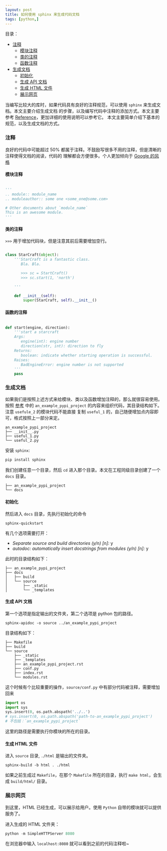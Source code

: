 ```yaml
---
layout: post
title: 如何使用 sphinx 来生成代码文档
tags: [python,]
---
```


目录：

- [注释](#comment)
  - [模块注释](#module-comment)
  - [类的注释](#class-comment)
  - [函数注释](#function-comment)
- [生成文档](#gen-doc)
  - [初始化](#gen-doc-ini)
  - [生成 API 文档](#gen-api-doc)
  - [生成 HTML 文件](#gen-html)
  - [展示网页](#serve-html)

当编写比较大的库时，如果代码具有良好的注释规范，可以使用 `sphinx` 来生成文档。本文主要介绍生成文档
的步骤，以及编写代码中注释的添加方式。本文主要参考 [Reference][1]，更加详细的使用说明可以参考它。
本文主要简单介绍下基本的规范，以及生成文档的方式。

<a name='comment'></a>

### 注释

良好的代码中可能超过 50% 都属于注释。不鼓励写很多不用的注释，但是清晰的注释使得文档的阅读，代码的
理解都会方便很多。个人更加倾向于 [Google 的风格][2]

<a name='module-comment'></a>

#### 模块注释

```python

'''
.. module:: module_name
.. moduleauthor:: some one <some_one@some.com>

# Other documents about `module_name`
This is an awesome module.
'''

```

<a name='class-comment'></a>

#### 类的注释

`>>>` 用于增加代码块，但是注意其前后需要增加空行。

```python

class StarCraft(object):
    '''StarCraft is a fantastic class.
       Bla. Bla.

       >>> sc = StartCraft()
       >>> sc.start(1, 'north')

    '''

    def __init__(self):
        super(StarCraft, self).__init__()

```

<a name='function-comment'></a>

#### 函数的注释

```python

def start(engine, direction):
    '''start a starcraft
    Args:
       engine(int): engine number
       direction(str, int): direction to fly
    Returns:
       boolean: indicate whether starting operation is successful.
    Raises:
       BadEngineError: engine number is not supported
    '''
    pass

```

<a name='gen-doc'></a>

### 生成文档

如果我们是按照上述方式来给模块、类以及函数增加注释的，那么就很容易使用。按照 [参考][1] 中的
`an_example_pypi_project` 的内容来组织代码，其目录结构如下。注意 `usefule_2` 的模块代码不能直接
复制 `useful_1` 的，自己随便增加点内容即可，格式按照上一部分来定。

```shell
an_example_pypi_project
├── __init__.py
├── useful_1.py
└── useful_2.py
```

安装 `sphinx`:

```python
pip install sphinx
```

我们创建任意一个目录，然后 `cd` 进入那个目录。本文在工程同级目录创建了一个 `docs` 目录。

```shell
├── an_example_pypi_project
└── docs
```

<a name='gen-doc-ini'></a>

#### 初始化

然后进入 `docs` 目录，先执行初始化的命令

```shell
sphinx-quickstart
```

有几个选项需要打开：

+ *Separate source and build directories (y/n) [n]:* y
+ *autodoc: automatically insert docstrings from modules (y/n) [n]:* y

此时的目录结构如下：

```shell
├── an_example_pypi_project
├── docs
│   ├── build
│   └── source
│       ├── _static
│       └── _templates
```

<a name='gen-api-doc'></a>

#### 生成 API 文档

第一个选项是指定输出的文件夹，第二个选项是 python 包的路径。

```shell
sphinx-apidoc -o source ../an_example_pypi_project
```

目录结构如下：

```shell
├── Makefile
├── build
└── source
    ├── _static
    ├── _templates
    ├── an_example_pypi_project.rst
    ├── conf.py
    ├── index.rst
    └── modules.rst
```

这个时候有个比较重要的操作，`source/conf.py` 中有部分代码被注释，需要增加回来

```python
import os
import sys
sys.insert(0, os.path.abspath('../..')
# sys.insert(0, os.path.abspath('path-to-an_example_pypi_project')
# 不包括：`an_example_pypi_project`
```

这里的路径是需要执行你模块的所在的目录。

<a name='gen-html'></a>

#### 生成 HTML 文件

进入 `source` 目录, `./html` 是输出的文件夹。

```shell
sphinx-build -b html . ./html
```

如果之前生成过 `Makefile`，在那个 `Makefile` 所在的目录，执行 `make html`，会生成 `build/html/`
目录。

<a name='serve-html'></a>

### 展示网页

到这里，HTML 已经生成，可以展示给用户。使用 `Python` 自带的模块就可以提供服务了。

进入生成的 HTML 文件夹：

```python
python -m SimpleHTTPServer 8080
```

在浏览器中输入 `localhost:8080` 就可以看到之前的代码注释啦~

[1]: https://pythonhosted.org/an_example_pypi_project/sphinx.html
[2]: http://zh-google-styleguide.readthedocs.io/en/latest/google-python-styleguide/python_style_rules/


